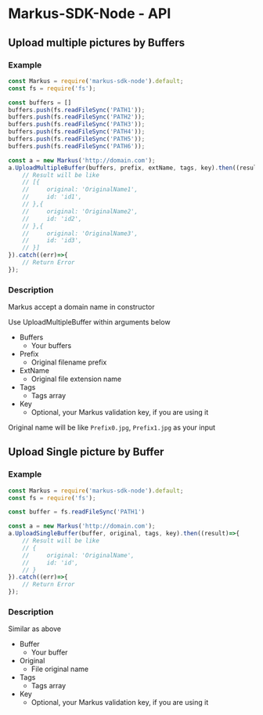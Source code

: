 # Markus-SDK-Node - API

## Upload multiple pictures by Buffers

### Example

```js
const Markus = require('markus-sdk-node').default;
const fs = require('fs');

const buffers = []
buffers.push(fs.readFileSync('PATH1'));
buffers.push(fs.readFileSync('PATH2'));
buffers.push(fs.readFileSync('PATH3'));
buffers.push(fs.readFileSync('PATH4'));
buffers.push(fs.readFileSync('PATH5'));
buffers.push(fs.readFileSync('PATH6'));

const a = new Markus('http://domain.com');
a.UploadMultipleBuffer(buffers, prefix, extName, tags, key).then((result)=>{
    // Result will be like
    // [{
    //     original: 'OriginalName1',
    //     id: 'id1',
    // },{
    //     original: 'OriginalName2',
    //     id: 'id2',
    // },{
    //     original: 'OriginalName3',
    //     id: 'id3',
    // }]
}).catch((err)=>{
    // Return Error
});
```

### Description

Markus accept a domain name in constructor

Use UploadMultipleBuffer within arguments below

-   Buffers
    -   Your buffers
-   Prefix
    -   Original filename prefix
-   ExtName
    -   Original file extension name
-   Tags
    -   Tags array
-   Key
    -   Optional, your Markus validation key, if you are using it

Original name will be like `Prefix0.jpg`, `Prefix1.jpg` as your input

## Upload Single picture by Buffer

### Example

```js
const Markus = require('markus-sdk-node').default;
const fs = require('fs');

const buffer = fs.readFileSync('PATH1')

const a = new Markus('http://domain.com');
a.UploadSingleBuffer(buffer, original, tags, key).then((result)=>{
    // Result will be like
    // {
    //     original: 'OriginalName',
    //     id: 'id',
    // }
}).catch((err)=>{
    // Return Error
});
```

### Description

Similar as above

-   Buffer
    -   Your buffer
-   Original
    -   File original name
-   Tags
    -   Tags array
-   Key
    -   Optional, your Markus validation key, if you are using it

